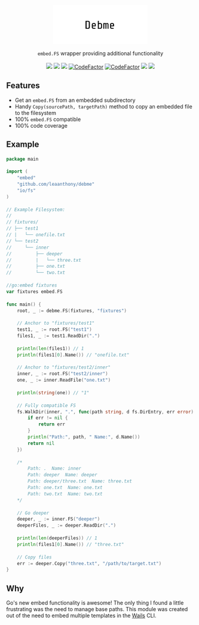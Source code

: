 <p align="center" style="text-align: center">
   <img src="logo.png" width="50%"><br/>
</p>

<p align="center">
   <code>embed.FS</code> wrapper providing additional functionality<br/><br/>
   <a href="https://github.com/leaanthony/debme/blob/master/LICENSE"><img src="https://img.shields.io/badge/License-MIT-blue.svg"></a>
   <a href="https://goreportcard.com/report/github.com/leaanthony/debme"><img src="https://goreportcard.com/badge/github.com/leaanthony/debme"/></a>
   <a href="https://godoc.org/github.com/leaanthony/debme"><img src="https://img.shields.io/badge/godoc-reference-blue.svg"/></a>
   <a href="https://www.codefactor.io/repository/github/leaanthony/debme"><img src="https://www.codefactor.io/repository/github/leaanthony/debme/badge" alt="CodeFactor" /></a>
   <a href="https://github.com/leaanthony/debme/issues"><img src="https://img.shields.io/badge/contributions-welcome-brightgreen.svg?style=flat" alt="CodeFactor" /></a>
   <a href="https://app.fossa.io/projects/git%2Bgithub.com%2Fleaanthony%2Fdebme?ref=badge_shield" alt="FOSSA Status"><img src="https://app.fossa.io/api/projects/git%2Bgithub.com%2Fleaanthony%2Fdebme.svg?type=shield"/></a>
   <a href="https://github.com/avelino/awesome-go"><img src="https://awesome.re/mentioned-badge.svg" /></a>
</p>

## Features

  * Get an `embed.FS` from an embedded subdirectory
  * Handy `Copy(sourcePath, targetPath)` method to copy an embedded file to the filesystem
  * 100% `embed.FS` compatible
  * 100% code coverage

## Example

```go
package main

import (
	"embed"
	"github.com/leaanthony/debme"
	"io/fs"
)

// Example Filesystem:
//
// fixtures/
// ├── test1
// |   └── onefile.txt
// └── test2
//     └── inner
//         ├── deeper
//         |   └── three.txt
//         ├── one.txt
//         └── two.txt

//go:embed fixtures
var fixtures embed.FS

func main() {
	root, _ := debme.FS(fixtures, "fixtures")

	// Anchor to "fixtures/test1"
	test1, _ := root.FS("test1")
	files1, _ := test1.ReadDir(".")

	println(len(files1)) // 1
	println(files1[0].Name()) // "onefile.txt"

	// Anchor to "fixtures/test2/inner"
	inner, _ := root.FS("test2/inner")
	one, _ := inner.ReadFile("one.txt")

	println(string(one)) // "1"

	// Fully compatible FS
	fs.WalkDir(inner, ".", func(path string, d fs.DirEntry, err error) error {
		if err != nil {
			return err
		}
		println("Path:", path, " Name:", d.Name())
		return nil
	})

	/*
		Path: .  Name: inner
		Path: deeper  Name: deeper
		Path: deeper/three.txt  Name: three.txt
		Path: one.txt  Name: one.txt
		Path: two.txt  Name: two.txt
	*/
	
	// Go deeper
	deeper, _ := inner.FS("deeper")
	deeperFiles, _ := deeper.ReadDir(".")

	println(len(deeperFiles)) // 1
	println(files1[0].Name()) // "three.txt"
	
	// Copy files
	err := deeper.Copy("three.txt", "/path/to/target.txt")
}
```

## Why

Go's new embed functionality is awesome! The only thing I found a little frustrating was the need to manage base paths.
This module was created out of the need to embed multiple templates in the [Wails](https://github.com/wailsapp/wails) CLI.

